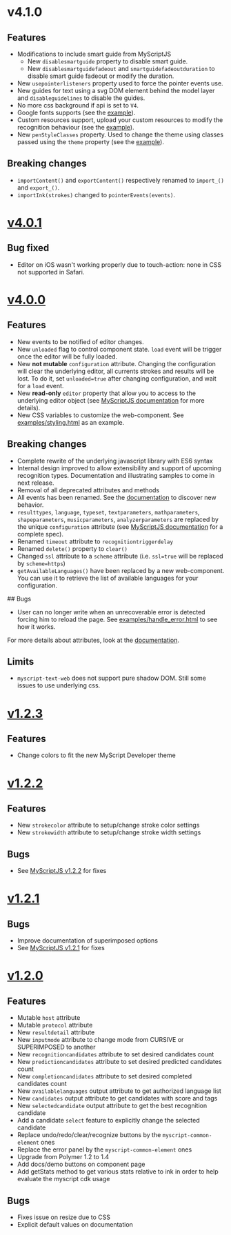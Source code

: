 # v4.1.0

## Features
- Modifications to include smart guide from MyScriptJS
    - New `disablesmartguide` property to disable smart guide.
    - New `disablesmartguidefadeout` and  `smartguidefadeoutduration` to disable smart guide fadeout or modify the duration.
- New `usepointerlisteners` property used to force the pointer events use.
- New guides for text using a svg DOM element behind the model layer and `disableguidelines` to disable the guides.
- No more css background if api is set to `V4`.
- Google fonts supports (see the [example](./examples/v4/change_fonts.html)).
- Custom resources support, upload your custom resources to modify the recognition behaviour (see the [example](./examples/v4/custom_resources.html)).
- New `penStyleClasses` property. Used to change the theme using classes passed using the `theme` property (see the [example](./examples/non-version-specific/customize_style.html)).

## Breaking changes
- `importContent()` and `exportContent()` respectively renamed to `import_()` and `export_()`.
- `importInk(strokes)` changed to `pointerEvents(events)`.

# [v4.0.1](https://github.com/MyScript/myscript-text-web/tree/v4.0.1)

## Bug fixed
- Editor on iOS wasn't working properly due to touch-action: none in CSS not supported in Safari.

# [v4.0.0](https://github.com/MyScript/myscript-text-web/tree/v4.0.0)

## Features
- New events to be notified of editor changes. 
- New `unloaded` flag to control component state. `load` event will be trigger once the editor will be fully loaded.
- New **not mutable** `configuration` attribute. Changing the configuration will clear the underlying editor, all currents strokes and results will be lost. To do it, set `unloaded=true` after changing configuration, and wait for a `load` event.
- New **read-only** `editor` property that allow you to access to the underlying editor object (see [MyScriptJS documentation]() for more details).
- New CSS variables to customize the web-component. See [examples/styling.html](examples/styling.html) as an example.
 
## Breaking changes
- Complete rewrite of the underlying javascript library with ES6 syntax
- Internal design improved to allow extensibility and support of upcoming recognition types. Documentation and illustrating samples to come in next release. 
- Removal of all deprecated attributes and methods
- All events has been renamed. See the [documentation](docs/index.html) to discover new behavior.
- `resulttypes`, `language`, `typeset`, `textparameters`, `mathparameters`, `shapeparameters`, `musicparameters`, `analyzerparameters` are replaced by the unique `configuration` attribute (see [MyScriptJS documentation]() for a complete spec).
- Renamed `timeout` attribute to `recognitiontriggerdelay`
- Renamed `delete()` property to `clear()`
- Changed `ssl` attribute to a `scheme` attribute (i.e. `ssl=true` will be replaced by `scheme=https`)
- `getAvailableLanguages()` have been replaced by a new web-component. You can use it to retrieve the list of available languages for your configuration.

## Bugs
- User can no longer write when an unrecoverable error is detected forcing him to reload the page. See [examples/handle_error.html](examples/handle_error.html) to see how it works.

For more details about attributes, look at the [documentation](docs/index.html).

## Limits
- `myscript-text-web` does not support pure shadow DOM. Still some issues to use underlying css.

# [v1.2.3](https://github.com/MyScript/myscript-text-web/tree/v1.2.3)

## Features
- Change colors to fit the new MyScript Developer theme

# [v1.2.2](https://github.com/MyScript/myscript-text-web/tree/v1.2.2)

## Features
- New `strokecolor` attribute to setup/change stroke color settings
- New `strokewidth` attribute to setup/change stroke width settings

## Bugs
- See [MyScriptJS v1.2.2](https://github.com/MyScript/MyScriptJS/tree/v1.2.2) for fixes

# [v1.2.1](https://github.com/MyScript/myscript-text-web/tree/v1.2.1)

## Bugs
- Improve documentation of superimposed options
- See [MyScriptJS v1.2.1](https://github.com/MyScript/MyScriptJS/tree/v1.2.1) for fixes

# [v1.2.0](https://github.com/MyScript/myscript-text-web/tree/v1.2.0)

## Features
- Mutable `host` attribute
- Mutable `protocol` attribute
- New `resultdetail` attribute 
- New `inputmode` attribute to change mode from CURSIVE or SUPERIMPOSED to another
- New `recognitioncandidates` attribute to set desired candidates count
- New `predictioncandidates` attribute to set desired predicted candidates count
- New `completioncandidates` attribute to set desired completed candidates count
- New `availablelanguages` output attribute to get authorized language list
- New `candidates` output attribute to get candidates with score and tags
- New `selectedcandidate` output attribute to get the best recognition candidate
- Add a candidate `select` feature to explicitly change the selected candidate
- Replace undo/redo/clear/recognize buttons by the `myscript-common-element` ones
- Replace the error panel by the `myscript-common-element` ones
- Upgrade from Polymer 1.2 to 1.4
- Add docs/demo buttons on component page
- Add getStats method to get various stats relative to ink in order to help evaluate the myscript cdk usage

## Bugs
- Fixes issue on resize due to CSS
- Explicit default values on documentation 
